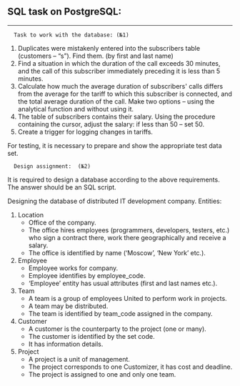 SQL task on PostgreSQL:
---
---
      Task to work with the database: (№1)

1.	Duplicates were mistakenly entered into the subscribers table (customers – “s”). Find them.
      (by first and last name)
2.	Find a situation in which the duration of the call exceeds 30 minutes, and the call of this subscriber immediately preceding it is less than 5 minutes.
3.	Calculate how much the average duration of subscribers' calls differs from the average for the tariff to which this subscriber is connected, and the total average duration of the call. Make two options – using the analytical function and without using it.
4.  The table of subscribers contains their salary. Using the procedure containing the cursor, adjust the salary: if less than 50 – set 50.
5.  Create a trigger for logging changes in tariffs.

For testing, it is necessary to prepare and show the appropriate test data set.

      Design assignment:  (№2)
It is required to design a database according to the above requirements.
The answer should be an SQL script.

Designing the database of distributed IT development company.
Entities:

1)	Location
      * Office of the company.
      * The office hires employees (programmers, developers, testers, etc.) who sign a contract there, work there geographically and receive a salary.
      * The office is identified by name (‘Moscow’, ‘New York’ etc.).
2)	Employee
      * Employee works for company.
      * Employee identifies by employee_code.
      * ‘Employee’ entity has usual attributes (first and last names etc.).
3)	Team
      * A team is a group of employees United to perform work in projects.
      * A team may be distributed.
      * The team is identified by team_code assigned in the company.
4)	Customer
      * A customer is the counterparty to the project (one or many).
      * The customer is identified by the set code.
      * It has information details.
5)	Project
      * A project is a unit of management.
      * The project corresponds to one Customizer, it has cost and deadline.
      * The project is assigned to one and only one team.
